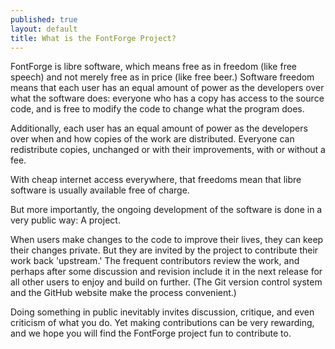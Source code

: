 ```yaml
---
published: true
layout: default
title: What is the FontForge Project?
---
```


FontForge is libre software, which means free as in freedom (like free speech)
and not merely free as in price (like free beer.) Software freedom means that 
each user has an equal amount of power as the developers over what the 
software does: everyone who has a copy has access to the source code, and is 
free to modify the code to change what the program does. 

Additionally, each user has an equal amount of power as the developers over when and how
copies of the work are distributed. Everyone can redistribute copies,
unchanged or with their improvements, with or without a fee.

With cheap internet access everywhere, that freedoms mean that libre 
software is usually available free of charge. 

But more importantly, the ongoing development of the software is done 
in a very public way: A project.

When users make changes to the code to improve their lives, they can keep 
their changes private. But they are invited by the project to contribute their 
work back 'upstream.' The frequent contributors
review the work, and perhaps after some discussion and revision include 
it in the next release for all other users to enjoy and build on further. 
(The Git version control system and the GitHub website make the process 
convenient.)

Doing something in public inevitably invites discussion, critique, and 
even criticism of what you do. Yet making contributions can be very 
rewarding, and we hope you will find the FontForge  project fun to 
contribute to.

<!--
TODO: Add links to books/sites that explain how to contribute to 
libre software projects, eg Fogel book, GitHub docs

TODO: make this the /about page

TODO: add rule 5 from http://hintjens.com/blog:17 to this page as a pull quote
-->
